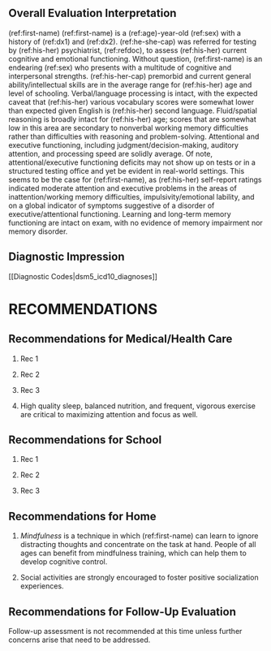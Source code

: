## Overall Evaluation Interpretation

(ref:first-name) (ref:first-name) is a (ref:age)-year-old (ref:sex) with a history of (ref:dx1)
and (ref:dx2). (ref:he-she-cap) was referred for testing by (ref:his-her) psychiatrist,
(ref:refdoc), to assess (ref:his-her) current cognitive and emotional functioning.
Without question, (ref:first-name) is an endearing (ref:sex) who presents with a
multitude of cognitive and interpersonal strengths. (ref:his-her-cap) premorbid and
current general ability/intellectual skills are in the average range for
(ref:his-her) age and level of schooling. Verbal/language processing is intact, with
the expected caveat that (ref:his-her) various vocabulary scores were somewhat lower
than expected given English is (ref:his-her) second language. Fluid/spatial
reasoning is broadly intact for (ref:his-her) age; scores that are somewhat low in
this area are secondary to nonverbal working memory difficulties rather than
difficulties with reasoning and problem-solving. Attentional and executive
functioning, including judgment/decision-making, auditory attention, and
processing speed are solidly average. Of note, attentional/executive functioning
deficits may not show up on tests or in a structured testing office and yet be
evident in real-world settings. This seems to be the case for (ref:first-name), as
(ref:his-her) self-report ratings indicated moderate attention and executive
problems in the areas of inattention/working memory difficulties,
impulsivity/emotional lability, and on a global indicator of symptoms suggestive
of a disorder of executive/attentional functioning. Learning and long-term
memory functioning are intact on exam, with no evidence of memory impairment nor
memory disorder.

## Diagnostic Impression

[[Diagnostic Codes|dsm5_icd10_diagnoses]]

# RECOMMENDATIONS

## Recommendations for Medical/Health Care

1. Rec 1

1. Rec 2

1. Rec 3

1. High quality sleep, balanced nutrition, and frequent, vigorous exercise are
   critical to maximizing attention and focus as well.

## Recommendations for School

1. Rec 1

1. Rec 2

1. Rec 3

## Recommendations for Home

1.  _Mindfulness_ is a technique in which (ref:first-name) can learn to ignore
    distracting thoughts and concentrate on the task at hand. People of all ages
    can benefit from mindfulness training, which can help them to develop
    cognitive control.

1.  Social activities are strongly encouraged to foster positive socialization
    experiences.

## Recommendations for Follow-Up Evaluation

Follow-up assessment is not recommended at this time unless further concerns
arise that need to be addressed.

[//begin]: # "Autogenerated link references for markdown compatibility"
[dsm5_icd10_diagnoses]: dsm5_icd10_diagnoses.md "DSM-5 Classifications"
[//end]: # "Autogenerated link references"
